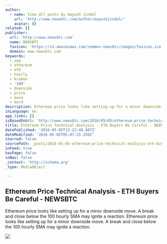 ```yaml
---
author:
  - name: View all posts by Aayush Jindal
    url: 'http://www.newsbtc.com/author/aayushjindal/'
    avatar: {}
related: []
publisher:
  url: 'http://www.newsbtc.com'
  name: NEWSBTC
  favicon: 'https://s3.amazonaws.com/common-newsbtc/images/favicon.ico'
  domain: www.newsbtc.com
keywords:
  - sma
  - ethereum
  - eth
  - hourly
  - kraken
  - '100'
  - downside
  - price
  - move
  - macd
description: Ethereum price looks like setting up for a minor downside move. A break and close below the 100 hourly SMA may ignite a reaction. Ethereum price looks like setting up for a minor downside move. A break and close below the 100 hourly SMA may ignite a reaction.
inLanguage: en
app_links: []
isBasedOnUrl: 'http://www.newsbtc.com/2016/05/05/ethereum-price-technical-analysis-eth-buyers-careful/'
title: Ethereum Price Technical Analysis - ETH Buyers Be Careful - NEWSBTC
datePublished: '2016-05-05T13:22:40.807Z'
dateModified: '2016-05-05T05:07:15.356Z'
starred: false
sourcePath: _posts/2016-05-05-ethereum-price-technical-analysis-eth-buyers-be-careful-.md
inFeed: true
hasPage: false
inNav: false
_context: 'http://schema.org'
_type: MediaObject

---
```

<article style=""><h1>Ethereum Price Technical Analysis - ETH Buyers Be Careful - NEWSBTC</h1><p>Ethereum price looks like setting up for a minor downside move. A break and close below the 100 hourly SMA may ignite a reaction. Ethereum price looks like setting up for a minor downside move. A break and close below the 100 hourly SMA may ignite a reaction.</p><img src="http://s3.amazonaws.com/main-newsbtc-images/2016/05/05034011/mdgtg.jpg" /></article>